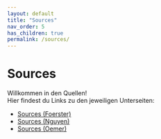 ```yaml
---
layout: default
title: "Sources"
nav_order: 5
has_children: true
permalink: /sources/
---
```


# Sources

Willkommen in den Quellen!  
Hier findest du Links zu den jeweiligen Unterseiten:

- [Sources (Foerster)](./sourcesFoerster.md)
- [Sources (Nguyen)](./sourcesNguyen.md)
- [Sources (Oemer)](./sourcesOemer.md)
